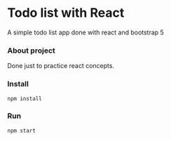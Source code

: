 # Todo list with React
A simple todo list app done with react and bootstrap 5

### About project
Done just to practice react concepts.

### Install
`npm install`

### Run
`npm start`

